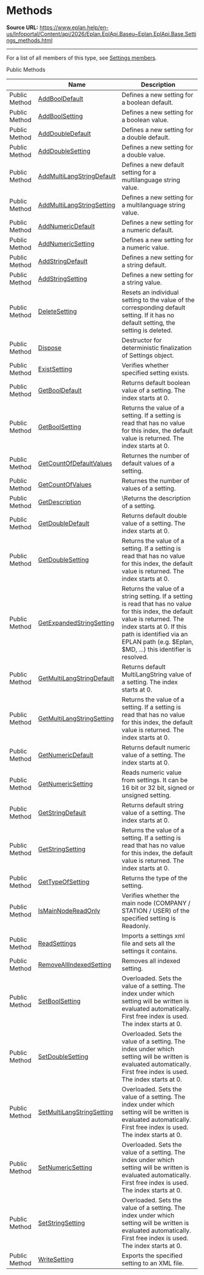 # Methods

**Source URL:** https://www.eplan.help/en-us/Infoportal/Content/api/2026/Eplan.EplApi.Baseu~Eplan.EplApi.Base.Settings_methods.html

---

For a list of all members of this type, see [Settings members](Eplan.EplApi.Baseu~Eplan.EplApi.Base.Settings_members.html).

Public Methods

|  | Name | Description |
| --- | --- | --- |
| Public Method | [AddBoolDefault](Eplan.EplApi.Baseu~Eplan.EplApi.Base.Settings~AddBoolDefault.html) | Defines a new setting for a boolean default. |
| Public Method | [AddBoolSetting](Eplan.EplApi.Baseu~Eplan.EplApi.Base.Settings~AddBoolSetting.html) | Defines a new setting for a boolean value. |
| Public Method | [AddDoubleDefault](Eplan.EplApi.Baseu~Eplan.EplApi.Base.Settings~AddDoubleDefault.html) | Defines a new setting for a double default. |
| Public Method | [AddDoubleSetting](Eplan.EplApi.Baseu~Eplan.EplApi.Base.Settings~AddDoubleSetting.html) | Defines a new setting for a double value. |
| Public Method | [AddMultiLangStringDefault](Eplan.EplApi.Baseu~Eplan.EplApi.Base.Settings~AddMultiLangStringDefault.html) | Defines a new default setting for a multilanguage string value. |
| Public Method | [AddMultiLangStringSetting](Eplan.EplApi.Baseu~Eplan.EplApi.Base.Settings~AddMultiLangStringSetting.html) | Defines a new setting for a multilanguage string value. |
| Public Method | [AddNumericDefault](Eplan.EplApi.Baseu~Eplan.EplApi.Base.Settings~AddNumericDefault.html) | Defines a new setting for a numeric default. |
| Public Method | [AddNumericSetting](Eplan.EplApi.Baseu~Eplan.EplApi.Base.Settings~AddNumericSetting.html) | Defines a new setting for a numeric value. |
| Public Method | [AddStringDefault](Eplan.EplApi.Baseu~Eplan.EplApi.Base.Settings~AddStringDefault.html) | Defines a new setting for a string default. |
| Public Method | [AddStringSetting](Eplan.EplApi.Baseu~Eplan.EplApi.Base.Settings~AddStringSetting.html) | Defines a new setting for a string value. |
| Public Method | [DeleteSetting](Eplan.EplApi.Baseu~Eplan.EplApi.Base.Settings~DeleteSetting.html) | Resets an individual setting to the value of the corresponding default setting. If it has no default setting, the setting is deleted. |
| Public Method | [Dispose](Eplan.EplApi.Baseu~Eplan.EplApi.Base.Settings~Dispose().html) | Destructor for deterministic finalization of Settings object. |
| Public Method | [ExistSetting](Eplan.EplApi.Baseu~Eplan.EplApi.Base.Settings~ExistSetting.html) | Verifies whether specified setting exists. |
| Public Method | [GetBoolDefault](Eplan.EplApi.Baseu~Eplan.EplApi.Base.Settings~GetBoolDefault.html) | Returns default boolean value of a setting. The index starts at 0. |
| Public Method | [GetBoolSetting](Eplan.EplApi.Baseu~Eplan.EplApi.Base.Settings~GetBoolSetting.html) | Returns the value of a setting. If a setting is read that has no value for this index, the default value is returned. The index starts at 0. |
| Public Method | [GetCountOfDefaultValues](Eplan.EplApi.Baseu~Eplan.EplApi.Base.Settings~GetCountOfDefaultValues.html) | Returnes the number of default values of a setting. |
| Public Method | [GetCountOfValues](Eplan.EplApi.Baseu~Eplan.EplApi.Base.Settings~GetCountOfValues.html) | Returnes the number of values of a setting. |
| Public Method | [GetDescription](Eplan.EplApi.Baseu~Eplan.EplApi.Base.Settings~GetDescription.html) | \Returns the description of a setting. |
| Public Method | [GetDoubleDefault](Eplan.EplApi.Baseu~Eplan.EplApi.Base.Settings~GetDoubleDefault.html) | Returns default double value of a setting. The index starts at 0. |
| Public Method | [GetDoubleSetting](Eplan.EplApi.Baseu~Eplan.EplApi.Base.Settings~GetDoubleSetting.html) | Returns the value of a setting. If a setting is read that has no value for this index, the default value is returned. The index starts at 0. |
| Public Method | [GetExpandedStringSetting](Eplan.EplApi.Baseu~Eplan.EplApi.Base.Settings~GetExpandedStringSetting.html) | Returns the value of a string setting. If a setting is read that has no value for this index, the default value is returned. The index starts at 0. If this path is identified via an EPLAN path (e.g. $Eplan, $MD, ...) this identifier is resolved. |
| Public Method | [GetMultiLangStringDefault](Eplan.EplApi.Baseu~Eplan.EplApi.Base.Settings~GetMultiLangStringDefault.html) | Returns default MultiLangString value of a setting. The index starts at 0. |
| Public Method | [GetMultiLangStringSetting](Eplan.EplApi.Baseu~Eplan.EplApi.Base.Settings~GetMultiLangStringSetting.html) | Returns the value of a setting. If a setting is read that has no value for this index, the default value is returned. The index starts at 0. |
| Public Method | [GetNumericDefault](Eplan.EplApi.Baseu~Eplan.EplApi.Base.Settings~GetNumericDefault.html) | Returns default numeric value of a setting. The index starts at 0. |
| Public Method | [GetNumericSetting](Eplan.EplApi.Baseu~Eplan.EplApi.Base.Settings~GetNumericSetting.html) | Reads numeric value from settings. It can be 16 bit or 32 bit, signed or unsigned setting. |
| Public Method | [GetStringDefault](Eplan.EplApi.Baseu~Eplan.EplApi.Base.Settings~GetStringDefault.html) | Returns default string value of a setting. The index starts at 0. |
| Public Method | [GetStringSetting](Eplan.EplApi.Baseu~Eplan.EplApi.Base.Settings~GetStringSetting.html) | Returns the value of a setting. If a setting is read that has no value for this index, the default value is returned. The index starts at 0. |
| Public Method | [GetTypeOfSetting](Eplan.EplApi.Baseu~Eplan.EplApi.Base.Settings~GetTypeOfSetting.html) | Returns the type of the setting. |
| Public Method | [IsMainNodeReadOnly](Eplan.EplApi.Baseu~Eplan.EplApi.Base.Settings~IsMainNodeReadOnly.html) | Verifies whether the main node (COMPANY / STATION / USER) of the specified setting is Readonly. |
| Public Method | [ReadSettings](Eplan.EplApi.Baseu~Eplan.EplApi.Base.Settings~ReadSettings.html) | Imports a settings xml file and sets all the settings it contains. |
| Public Method | [RemoveAllIndexedSetting](Eplan.EplApi.Baseu~Eplan.EplApi.Base.Settings~RemoveAllIndexedSetting.html) | Removes all indexed setting. |
| Public Method | [SetBoolSetting](Eplan.EplApi.Baseu~Eplan.EplApi.Base.Settings~SetBoolSetting.html) | Overloaded. Sets the value of a setting. The index under which setting will be written is evaluated automatically. First free index is used. The index starts at 0. |
| Public Method | [SetDoubleSetting](Eplan.EplApi.Baseu~Eplan.EplApi.Base.Settings~SetDoubleSetting.html) | Overloaded. Sets the value of a setting. The index under which setting will be written is evaluated automatically. First free index is used. The index starts at 0. |
| Public Method | [SetMultiLangStringSetting](Eplan.EplApi.Baseu~Eplan.EplApi.Base.Settings~SetMultiLangStringSetting.html) | Overloaded. Sets the value of a setting. The index under which setting will be written is evaluated automatically. First free index is used. The index starts at 0. |
| Public Method | [SetNumericSetting](Eplan.EplApi.Baseu~Eplan.EplApi.Base.Settings~SetNumericSetting.html) | Overloaded. Sets the value of a setting. The index under which setting will be written is evaluated automatically. First free index is used. The index starts at 0. |
| Public Method | [SetStringSetting](Eplan.EplApi.Baseu~Eplan.EplApi.Base.Settings~SetStringSetting.html) | Overloaded. Sets the value of a setting. The index under which setting will be written is evaluated automatically. First free index is used. The index starts at 0. |
| Public Method | [WriteSetting](Eplan.EplApi.Baseu~Eplan.EplApi.Base.Settings~WriteSetting.html) | Exports the specified setting to an XML file. |


